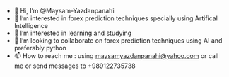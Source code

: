 - 👋 Hi, I’m @Maysam-Yazdanpanahi
- 👀 I’m interested in forex prediction techniques specially using Artifical Intelligence
- 🌱 I’m interested in learning and studying
- 💞️ I’m looking to collaborate on forex prediction techniques using AI and preferably python
- 📫 How to reach me : using maysamyazdanpanahi@yahoo.com or call me or send messages to +989122735738

<!---
Maysam-Yazdanpanahi/Maysam-Yazdanpanahi is a ✨ special ✨ repository because its `README.md` (this file) appears on your GitHub profile.
You can click the Preview link to take a look at your changes.
--->
